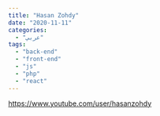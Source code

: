```yaml
---
title: "Hasan Zohdy"
date: "2020-11-11"
categories:
  - "عربي"
tags:
  - "back-end"
  - "front-end"
  - "js"
  - "php"
  - "react"
---
```


https://www.youtube.com/user/hasanzohdy
